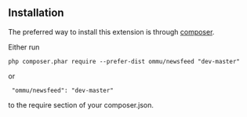 Installation
------------
The preferred way to install this extension is through [composer](http://getcomposer.org/download/).

Either run

```
php composer.phar require --prefer-dist ommu/newsfeed "dev-master"
```

 or
```
 "ommu/newsfeed": "dev-master"
```

to the require section of your composer.json.

